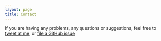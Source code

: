 ```yaml
---
layout: page
title: Contact
---
```


If you are having any problems, any questions or suggestions, feel free to [tweet at me](devmeistyro.github.com/404.html/), or [file a GitHub issue](google.com)
